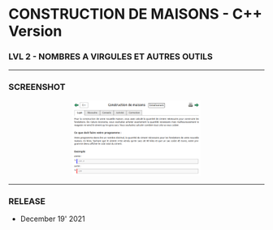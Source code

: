 # CONSTRUCTION DE MAISONS - C++ Version
### LVL 2 - NOMBRES A VIRGULES ET AUTRES OUTILS

---
### **SCREENSHOT**

<div align="center">
    <img
        src="https://github.com/Ayckinn/CPP/blob/main/FRANCE_IOI/LEVEL_02/1_Nombres_a_virgules/06_construction_maisons/todo.png"
        alt="DEMO"
        style="width:50%">
</div>

---
### **RELEASE**

- December 19' 2021